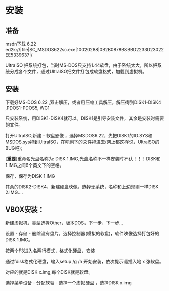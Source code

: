 # 安装

## 准备

msdn下载 6.22    ed2k://|file|SC_MSDOS622sc.exe|10020288|0B2B0878B8BBD2233D23022EE5339637|/

UltraISO  			 把系统打包，当时MS-DOS只支持1.44软盘，由于系统太大，所以把系统分成各个文件，通过UltraISO把文件打包成软盘格式，加载到虚拟机。



## 安装

下载好MS-DOS 6.22   ,双击解压，或者用压缩工具解压，解压得到DISK1-DISK4 ,PDOS1-PDOS5, WC1

只安装系统，用DISK1-DISK4就可以。DISK1是引导安装文件，其余是安装时需要的文件。

打开UltraISO,新建 - 软盘影像 ，选择MSDOS6.22，先把DISK1的IO.SYS和MSDOS.sys拖到UltraISO，在吧剩下的文件拖进去(网上都这样说，UltraISO的BUG吧);

[**重要**]重命名光盘名称为: DISK      1.IMG,光盘名称不一样安装时不认！！！DISK和1.IMG之间6个英文下的空格。

保存，保存为DISK      1.IMG

其余的DISK2-DISK4，新建硬盘映像。选择无系统，名称和上边规则一样DISK      2.IMG....

## VBOX安装：

新建虚拟机，类型选择Other，版本DOS，下一步，下一步...

设置 - 存储 - 删除没有盘片，选择控制器(模拟的软盘)，软件映像选择打包好的DISK      1.IMG。

按两个F3进入名两行模式，格式化硬盘，安装

通过fdisk格式化硬盘，输入setup /g /h 开始安装，依次提示请插入地 x 张软盘。

对应的就是DISK     x.img,每个DISK就是软盘。

选择菜单设备 - 分配软驱 - 选择一个虚拟硬盘   ，选择DISK     x.img







